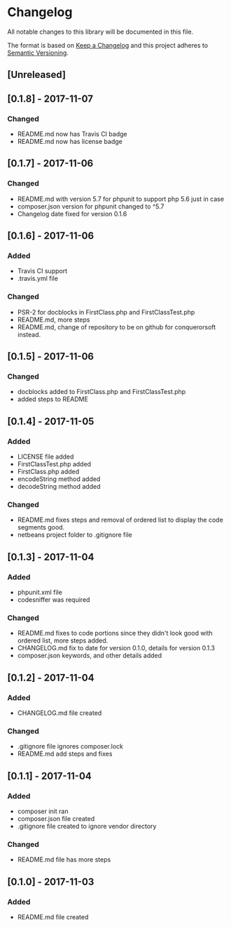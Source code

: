 # Changelog #

All notable changes to this library will be documented in this file.

The format is based on [Keep a Changelog](http://keepachangelog.com/en/1.0.0/)
and this project adheres to [Semantic Versioning](http://semver.org/spec/v2.0.0.html).

## [Unreleased] ##

## [0.1.8] - 2017-11-07 ##
### Changed ###
- README.md now has Travis CI badge
- README.md now has license badge

## [0.1.7] - 2017-11-06 ##
### Changed ###
- README.md with version 5.7 for phpunit to support php 5.6 just in case
- composer.json version for phpunit changed to ^5.7
- Changelog date fixed for version 0.1.6

## [0.1.6] - 2017-11-06 ##
### Added ###
- Travis CI support
- .travis.yml file

### Changed ###
- PSR-2 for docblocks in FirstClass.php and FirstClassTest.php
- README.md, more steps
- README.md, change of repository to be on github for conquerorsoft instead.

## [0.1.5] - 2017-11-06 ##
### Changed ###
- docblocks added to FirstClass.php and FirstClassTest.php
- added steps to README

## [0.1.4] - 2017-11-05 ##
### Added ###
- LICENSE file added
- FirstClassTest.php added
- FirstClass.php added
- encodeString method added
- decodeString method added

### Changed ###
- README.md fixes steps and removal of ordered list to display the code segments good.
- netbeans project folder to .gitignore file

## [0.1.3] - 2017-11-04 ##
### Added ###
- phpunit.xml file
- codesniffer was required

### Changed ###
- README.md fixes to code portions since they didn't look good with ordered list, more steps added.
- CHANGELOG.md fix to date for version 0.1.0, details for version 0.1.3
- composer.json keywords, and other details added

## [0.1.2] - 2017-11-04 ##
### Added ###
- CHANGELOG.md file created

### Changed ###
- .gitignore file ignores composer.lock
- README.md add steps and fixes

## [0.1.1] - 2017-11-04 ##
### Added ###
- composer init ran
- composer.json file created
- .gitignore file created to ignore vendor directory

### Changed ###
- README.md file has more steps

## [0.1.0] - 2017-11-03 ##
### Added ###
- README.md file created
